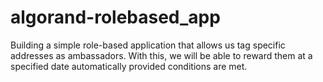 # algorand-rolebased_app
Building a simple role-based application that allows us tag specific addresses as ambassadors. With this, we will be able to reward them at a specified date automatically provided conditions are met.
